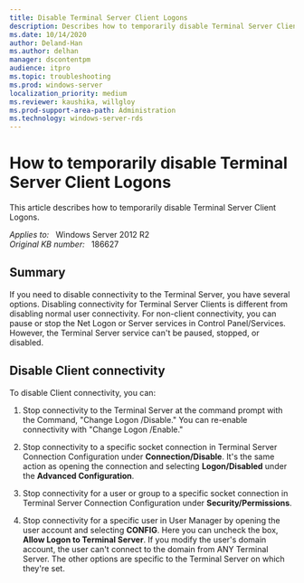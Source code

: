 ```yaml
---
title: Disable Terminal Server Client Logons
description: Describes how to temporarily disable Terminal Server Client Logons.
ms.date: 10/14/2020
author: Deland-Han 
ms.author: delhan
manager: dscontentpm
audience: itpro
ms.topic: troubleshooting
ms.prod: windows-server
localization_priority: medium
ms.reviewer: kaushika, willgloy
ms.prod-support-area-path: Administration
ms.technology: windows-server-rds
---
```

# How to temporarily disable Terminal Server Client Logons

This article describes how to temporarily disable Terminal Server Client Logons.

_Applies to:_ &nbsp; Windows Server 2012 R2  
_Original KB number:_ &nbsp; 186627

## Summary

If you need to disable connectivity to the Terminal Server, you have several options. Disabling connectivity for Terminal Server Clients is different from disabling normal user connectivity. For non-client connectivity, you can pause or stop the Net Logon or Server services in Control Panel/Services. However, the Terminal Server service can't be paused, stopped, or disabled.

## Disable Client connectivity

To disable Client connectivity, you can:

1. Stop connectivity to the Terminal Server at the command prompt with the Command, "Change Logon /Disable." You can re-enable connectivity with "Change Logon /Enable."

2. Stop connectivity to a specific socket connection in Terminal Server Connection Configuration under **Connection/Disable**. It's the same action as opening the connection and selecting **Logon/Disabled** under the **Advanced Configuration**.

3. Stop connectivity for a user or group to a specific socket connection in Terminal Server Connection Configuration under **Security/Permissions**.

4. Stop connectivity for a specific user in User Manager by opening the user account and selecting **CONFIG**. Here you can uncheck the box, **Allow Logon to Terminal Server**. If you modify the user's domain account, the user can't connect to the domain from ANY Terminal Server. The other options are specific to the Terminal Server on which they're set.
